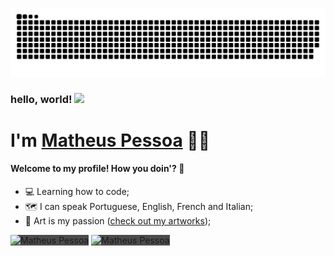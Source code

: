 ![github contribution grid snake animation](https://raw.githubusercontent.com/Platane/Platane/output/github-contribution-grid-snake.svg)

### hello, world! <img src="https://raw.githubusercontent.com/MartinHeinz/MartinHeinz/master/wave.gif" width="30px">
# I'm <a href = "https://matt-pessoa.github.io/" target="_blank"> Matheus Pessoa</a> 👨‍💻

#### Welcome to my profile! How you doin'? 🤝
- 💻 Learning how to code;
- 🗺️ I can speak Portuguese, English, French and Italian;
- 🎨 Art is my passion ([check out my artworks](https://instagram.com/mattabacate));

<p align="left">
  <img height="152em"
       src="https://github-readme-stats.vercel.app/api?username=matt-pessoa&show_icons=true"
       alt="Matheus Pessoa" 
       style="background: rgb(0, 0, 0) transparent; background: rgba(0, 0, 0, 0.7);">
  <img height="152em"
       src="https://github-readme-stats.vercel.app/api/top-langs/?username=matt-pessoa&langs_count=5" 
       alt="Matheus Pessoa"
       style="background: rgb(0, 0, 0) transparent; background: rgba(0, 0, 0, 0.7);" />
</p>
